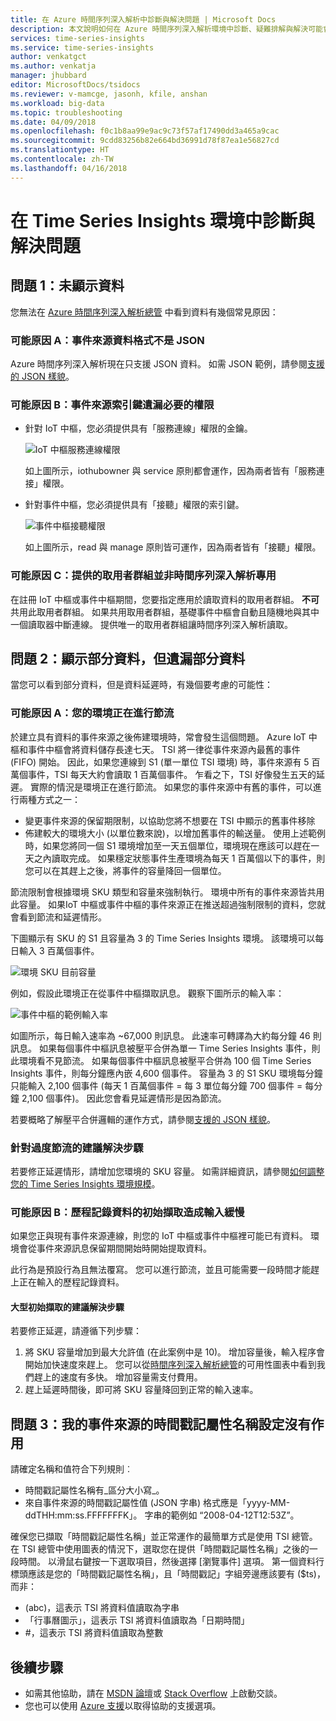```yaml
---
title: 在 Azure 時間序列深入解析中診斷與解決問題 | Microsoft Docs
description: 本文說明如何在 Azure 時間序列深入解析環境中診斷、疑難排解與解決可能會遇到的常見問題。
services: time-series-insights
ms.service: time-series-insights
author: venkatgct
ms.author: venkatja
manager: jhubbard
editor: MicrosoftDocs/tsidocs
ms.reviewer: v-mamcge, jasonh, kfile, anshan
ms.workload: big-data
ms.topic: troubleshooting
ms.date: 04/09/2018
ms.openlocfilehash: f0c1b8aa99e9ac9c73f57af17490dd3a465a9cac
ms.sourcegitcommit: 9cdd83256b82e664bd36991d78f87ea1e56827cd
ms.translationtype: HT
ms.contentlocale: zh-TW
ms.lasthandoff: 04/16/2018
---
```

# <a name="diagnose-and-solve-problems-in-your-time-series-insights-environment"></a>在 Time Series Insights 環境中診斷與解決問題

## <a name="problem-1-no-data-is-shown"></a>問題 1：未顯示資料
您無法在 [Azure 時間序列深入解析總管](https://insights.timeseries.azure.com) 中看到資料有幾個常見原因：

### <a name="possible-cause-a-event-source-data-is-not-in-json-format"></a>可能原因 A：事件來源資料格式不是 JSON
Azure 時間序列深入解析現在只支援 JSON 資料。 如需 JSON 範例，請參閱[支援的 JSON 樣貌](time-series-insights-send-events.md#supported-json-shapes)。

### <a name="possible-cause-b-event-source-key-is-missing-a-required-permission"></a>可能原因 B：事件來源索引鍵遺漏必要的權限
* 針對 IoT 中樞，您必須提供具有「服務連線」權限的金鑰。

   ![IoT 中樞服務連線權限](media/diagnose-and-solve-problems/iothub-serviceconnect-permissions.png)

   如上圖所示，iothubowner 與 service 原則都會運作，因為兩者皆有「服務連接」權限。
   
* 針對事件中樞，您必須提供具有「接聽」權限的索引鍵。

   ![事件中樞接聽權限](media/diagnose-and-solve-problems/eventhub-listen-permissions.png)

   如上圖所示，read 與 manage 原則皆可運作，因為兩者皆有「接聽」權限。

### <a name="possible-cause-c-the-consumer-group-provided-is-not-exclusive-to-time-series-insights"></a>可能原因 C：提供的取用者群組並非時間序列深入解析專用
在註冊 IoT 中樞或事件中樞期間，您要指定應用於讀取資料的取用者群組。 **不可**共用此取用者群組。 如果共用取用者群組，基礎事件中樞會自動且隨機地與其中一個讀取器中斷連線。 提供唯一的取用者群組讓時間序列深入解析讀取。

## <a name="problem-2-some-data-is-shown-but-some-is-missing"></a>問題 2：顯示部分資料，但遺漏部分資料
當您可以看到部分資料，但是資料延遲時，有幾個要考慮的可能性：

### <a name="possible-cause-a-your-environment-is-getting-throttled"></a>可能原因 A：您的環境正在進行節流
於建立具有資料的事件來源之後佈建環境時，常會發生這個問題。  Azure IoT 中樞和事件中樞會將資料儲存長達七天。  TSI 將一律從事件來源內最舊的事件 (FIFO) 開始。  因此，如果您連線到 S1 (單一單位 TSI 環境) 時，事件來源有 5 百萬個事件，TSI 每天大約會讀取 1 百萬個事件。  乍看之下，TSI 好像發生五天的延遲。  實際的情況是環境正在進行節流。  如果您的事件來源中有舊的事件，可以進行兩種方式之一：

- 變更事件來源的保留期限制，以協助您將不想要在 TSI 中顯示的舊事件移除
- 佈建較大的環境大小 (以單位數來說)，以增加舊事件的輸送量。  使用上述範例時，如果您將同一個 S1 環境增加至一天五個單位，環境現在應該可以趕在一天之內讀取完成。  如果穩定狀態事件生產環境為每天 1 百萬個以下的事件，則您可以在其趕上之後，將事件的容量降回一個單位。  

節流限制會根據環境 SKU 類型和容量來強制執行。 環境中所有的事件來源皆共用此容量。 如果IoT 中樞或事件中樞的事件來源正在推送超過強制限制的資料，您就會看到節流和延遲情形。

下圖顯示有 SKU 的 S1 且容量為 3 的 Time Series Insights 環境。 該環境可以每日輸入 3 百萬個事件。

![環境 SKU 目前容量](media/diagnose-and-solve-problems/environment-sku-current-capacity.png)

例如，假設此環境正在從事件中樞擷取訊息。 觀察下圖所示的輸入率：

![事件中樞的範例輸入率](media/diagnose-and-solve-problems/eventhub-ingress-rate.png)

如圖所示，每日輸入速率為 ~67,000 則訊息。 此速率可轉譯為大約每分鐘 46 則訊息。 如果每個事件中樞訊息被壓平合併為單一 Time Series Insights 事件，則此環境看不見節流。 如果每個事件中樞訊息被壓平合併為 100 個 Time Series Insights 事件，則每分鐘應內嵌 4,600 個事件。 容量為 3 的 S1 SKU 環境每分鐘只能輸入 2,100 個事件 (每天 1 百萬個事件 = 每 3 單位每分鐘 700 個事件 = 每分鐘 2,100 個事件)。 因此您會看見延遲情形是因為節流。 

若要概略了解壓平合併邏輯的運作方式，請參閱[支援的 JSON 樣貌](time-series-insights-send-events.md#supported-json-shapes)。

### <a name="recommended-resolution-steps-for-excessive-throttling"></a>針對過度節流的建議解決步驟
若要修正延遲情形，請增加您環境的 SKU 容量。 如需詳細資訊，請參閱[如何調整您的 Time Series Insights 環境規模](time-series-insights-how-to-scale-your-environment.md)。

### <a name="possible-cause-b-initial-ingestion-of-historical-data-is-causing-slow-ingress"></a>可能原因 B：歷程記錄資料的初始擷取造成輸入緩慢
如果您正與現有事件來源連線，則您的 IoT 中樞或事件中樞裡可能已有資料。 環境會從事件來源訊息保留期間開始時開始提取資料。

此行為是預設行為且無法覆寫。 您可以進行節流，並且可能需要一段時間才能趕上正在輸入的歷程記錄資料。

#### <a name="recommended-resolution-steps-of-large-initial-ingestion"></a>大型初始擷取的建議解決步驟
若要修正延遲，請遵循下列步驟：
1. 將 SKU 容量增加到最大允許值 (在此案例中是 10)。 增加容量後，輸入程序會開始加快速度來趕上。 您可以從[時間序列深入解析總管](https://insights.timeseries.azure.com)的可用性圖表中看到我們趕上的速度有多快。 增加容量需支付費用。
2. 趕上延遲時間後，即可將 SKU 容量降回到正常的輸入速率。

## <a name="problem-3-my-event-sources-timestamp-property-name-setting-doesnt-work"></a>問題 3：我的事件來源的時間戳記屬性名稱設定沒有作用
請確定名稱和值符合下列規則︰
* 時間戳記屬性名稱有_區分大小寫_。
* 來自事件來源的時間戳記屬性值 (JSON 字串) 格式應是「yyyy-MM-ddTHH:mm:ss.FFFFFFFK」。 字串的範例如 “2008-04-12T12:53Z”。

確保您已擷取「時間戳記屬性名稱」並正常運作的最簡單方式是使用 TSI 總管。  在 TSI 總管中使用圖表的情況下，選取您在提供「時間戳記屬性名稱」之後的一段時間。  以滑鼠右鍵按一下選取項目，然後選擇 [瀏覽事件] 選項。  第一個資料行標頭應該是您的「時間戳記屬性名稱」，且「時間戳記」字組旁邊應該要有 ($ts)，而非：
- (abc)，這表示 TSI 將資料值讀取為字串
- 「行事曆圖示」，這表示 TSI 將資料值讀取為「日期時間」
- #，這表示 TSI 將資料值讀取為整數


## <a name="next-steps"></a>後續步驟
- 如需其他協助，請在 [MSDN 論壇](https://social.msdn.microsoft.com/Forums/home?forum=AzureTimeSeriesInsights)或 [Stack Overflow](https://stackoverflow.com/questions/tagged/azure-timeseries-insights) 上啟動交談。 
- 您也可以使用 [Azure 支援](https://azure.microsoft.com/support/options/)以取得協助的支援選項。
